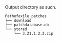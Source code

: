 Output directory as such.

```
Pathofexile_patches
├── download
├── patchdatabase.db
└── stored
    └── 3.21.1.2.2.zip
```